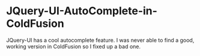 # JQuery-UI-AutoComplete-in-ColdFusion
JQuery-UI has a cool autocomplete feature. I was never able to find a good, working version in ColdFusion so I fixed up a bad one.
